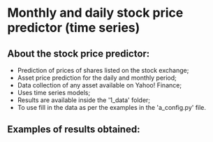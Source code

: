 # Monthly and daily stock price predictor (time series)

## About the stock price predictor:

* Prediction of prices of shares listed on the stock exchange;
* Asset price prediction for the daily and monthly period;
* Data collection of any asset available on Yahoo! Finance;
* Uses time series models;
* Results are available inside the '1_data' folder;
* To use fill in the data as per the examples in the 'a_config.py' file.

## Examples of results obtained: